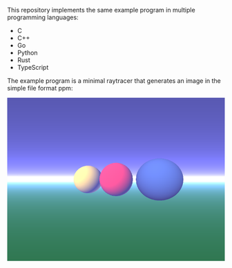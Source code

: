 This repository implements the same example program in multiple programming languages:
* C
* C++
* Go
* Python
* Rust
* TypeScript

The example program is a minimal raytracer that generates an image in the simple file format ppm:

![](https://github.com/mabur/linguist/blob/main/image.png)
